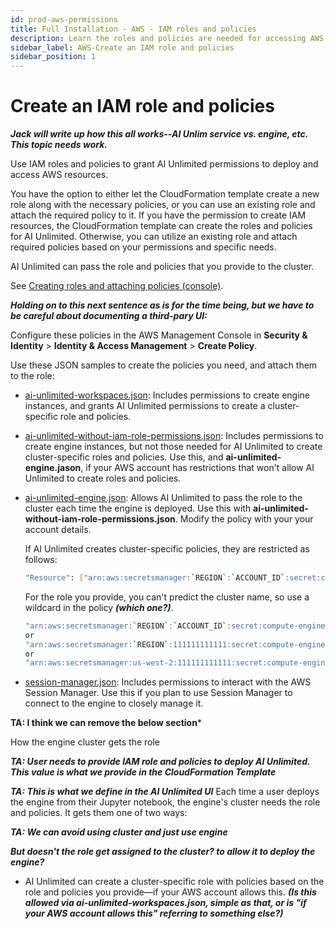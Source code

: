 ```yaml
---
id: prod-aws-permissions
title: Full Installation - AWS - IAM roles and policies
description: Learn the roles and policies are needed for accessing AWS resources.
sidebar_label: AWS-Create an IAM role and policies
sidebar_position: 1
---
```


# Create an IAM role and policies

***Jack will write up how this all works--AI Unlim service vs. engine, etc. This topic needs work.***

Use IAM roles and policies to grant AI Unlimited permissions to deploy and access AWS resources. 

You have the option to either let the CloudFormation template create a new role along with the necessary policies, or you can use an existing role and attach the required policy to it. If you have the permission to create IAM resources, the CloudFormation template can create the roles and policies for AI Unlimited. Otherwise, you can utilize an existing role and attach required policies based on your permissions and specific needs.

AI Unlimited can pass the role and policies that you provide to the cluster.

See [Creating roles and attaching policies (console)](https://docs.aws.amazon.com/IAM/latest/UserGuide/access_policies_job-functions_create-policies.html). 

***Holding on to this next sentence as is for the time being, but we have to be careful about documenting a third-pary UI:*** 

Configure these policies in the AWS Management Console in **Security & Identity** > **Identity & Access Management** > **Create Policy**.

Use these JSON samples to create the policies you need, and attach them to the role: 

- [ai-unlimited-workspaces.json](https://github.com/Teradata/ai-unlimited/blob/develop/deployments/aws/policies/ai-unlimited-workspaces.json): Includes permissions to create engine instances, and grants AI Unlimited permissions to create a cluster-specific role and policies.

- [ai-unlimited-without-iam-role-permissions.json](https://github.com/Teradata/ai-unlimited/blob/develop/deployments/aws/policies/ai-unlimited-workspaces-without-iam-role-permissions.json): Includes permissions to create engine instances, but not those needed for AI Unlimited to create cluster-specific roles and policies. Use this, and **ai-unlimited-engine.jason**, if your AWS account has restrictions that won't allow AI Unlimited to create roles and policies.

- [ai-unlimited-engine.json](https://github.com/Teradata/ai-unlimited/blob/develop/deployments/aws/policies/ai-unlimited-engine.json): Allows AI Unlimited to pass the role to the cluster each time the engine is deployed. Use this with **ai-unlimited-without-iam-role-permissions.json**. Modify the policy with your your account details.

    If AI Unlimited creates cluster-specific policies, they are restricted as follows:

    ```bash
    "Resource": ["arn:aws:secretsmanager:`REGION`:`ACCOUNT_ID`:secret:compute-engine/`CLUSTER_NAME`/`SECRET_NAME`"]
    ```

    For the role you provide, you can't predict the cluster name, so use a wildcard in the policy ***(which one?)***.

    ``` bash
    "arn:aws:secretsmanager:`REGION`:`ACCOUNT_ID`:secret:compute-engine/*"
    or
    "arn:aws:secretsmanager:`REGION`:111111111111:secret:compute-engine/*"
    or
    "arn:aws:secretsmanager:us-west-2:111111111111:secret:compute-engine/*"
    ```

- [session-manager.json](https://github.com/Teradata/ai-unlimited/blob/develop/deployments/aws/policies/session-manager.json): Includes permissions to interact with the AWS Session Manager. Use this if you plan to use Session Manager to connect to the engine to closely manage it.
	

**TA: I think we can remove the below section***

How the engine cluster gets the role

***TA: User needs to provide IAM role and policies to deploy AI Unlimited. This value is what we provide in the CloudFormation Template***

***TA: This is what we define in the AI Unlimited UI*** Each time a user deploys the engine from their Jupyter notebook, the engine's cluster needs the role and policies. It gets them one of two ways:

***TA: We can avoid using cluster and just use engine***

***But doesn't the role get assigned to the cluster? to allow it to deploy the engine?***

- AI Unlimited can create a cluster-specific role with policies based on the role and policies you provide&mdash;if your AWS account allows this. ***(Is this allowed via ai-unlimited-workspaces.json, simple as that, or is "if your AWS account allows this" referring to something else?)***



